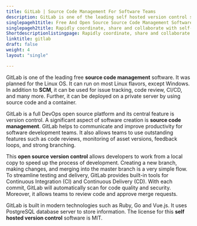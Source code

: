 ```yaml
---
title: GitLab | Source Code Management For Software Teams
description: GitLab is one of the leading self hosted version control software. Moreover, it is a complete DevOps platform that allows teams to collaborate and share easily.
singlepageh1title: Free And Open Source Source Code Management Software
singlepageh2title: Rapidly coordinate, share and collaborate with self-hosted source code management software. Allows teams to maximize productivity and faster delivery.
Shortdescriptionlistingpage: Rapidly coordinate, share and collaborate with self-hosted source code management software. Allows teams to maximize productivity and faster delivery.
linktitle: gitlab
draft: false
weight: 4
layout: "single"

---
```


GitLab is one of the leading free **source code management** software. It was planned for the Linux OS. It can run on most Linux flavors, except Windows. In addition to **SCM**, it can be used for issue tracking, code review, CI/CD, and many more. Further, it can be deployed on a private server by using source code and a container.

GitLab is a full DevOps open source platform and its central feature is version control. A significant aspect of software creation is **source code management**. GitLab helps to communicate and improve productivity for software development teams. It also allows teams to use outstanding features such as code reviews, monitoring of asset versions, feedback loops, and strong branching.

This **open source version control** allows developers to work from a local copy to speed up the process of development. Creating a new branch, making changes, and merging into the master branch is a very simple flow. To streamline testing and delivery, GitLab provides built-in tools for Continuous Integration (CI) and Continuous Delivery (CD). With each commit, GitLab will automatically scan for code quality and security. Moreover, it allows teams to review code and approve merge requests.

GitLab is built in modern technologies such as Ruby, Go and Vue.js. It uses PostgreSQL database server to store information. The license for this **self hosted version control** software is MIT.